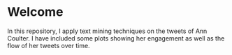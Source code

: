# Welcome
In this repository, I apply text mining techniques on the tweets of Ann Coulter. I have included some plots showing her engagement as well as the flow of her tweets over time. 
